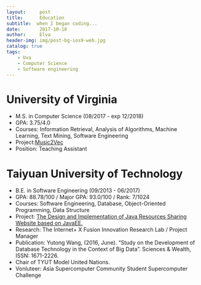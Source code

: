 ```yaml
---
layout:     post
title:      Education
subtitle:  when I began coding...
date:       2017-10-18
author:     Elva
header-img: img/post-bg-ios9-web.jpg
catalog: true
tags:
    - Uva
    - Computer Science
    - Software engineering
---
```



# University of Virginia
- M.S. in Computer Science (08/2017 - exp 12/2018)
- GPA: 3.75/4.0
- Courses: Information Retrieval, Analysis of Algorithms, Machine Learning, Text Mining, Software Engineering
- Project:[Music2Vec](https://github.com/elvawyt/Music2Vec)
- Position: Teaching Assistant


# Taiyuan University of Technology

- B.E. in Software Engineering (09/2013 - 06/2017)
- GPA: 88.78/100 / Major GPA: 93.0/100 / Rank: 7/1024
- Courses: Software Engineering, Database, Object-Oriented Programming, Data Structure
- Project: [The Design and Implementation of Java Resources Sharing Website based on JavaEE.](https://github.com/elvawyt/JavaEEWeb)
- Research: The Internet+ X Fusion Innovation Research Lab / Project Manager
- Publication: Yutong Wang, (2016, June). “Study on the Development of Database Technology in the Context of Big Data”. Sciences & Wealth, ISSN: 1671-2226.
- Chair of TYUT Model United Nations.
- Vonluteer: Asia Supercomputer Community Student Supercomputer Challenge
